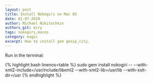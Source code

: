```yaml
---
layout: post
title: Install Nokogiri on Mac OS
date: 01-07-2010
author: Michael Nikitochkin
authors_git: miry
tags: nokogiri,macos
category: magic
excerpt: How to install gem geoip_city.
---
```


Run in the terminal:

{% highlight bash linenos=table %}
sudo gem install nokogiri -- --with-xml2-include=/usr/include/libxml2 --with-xml2-lib=/usr/lib --with-xslt-dir=/usr
{% endhighlight %}
